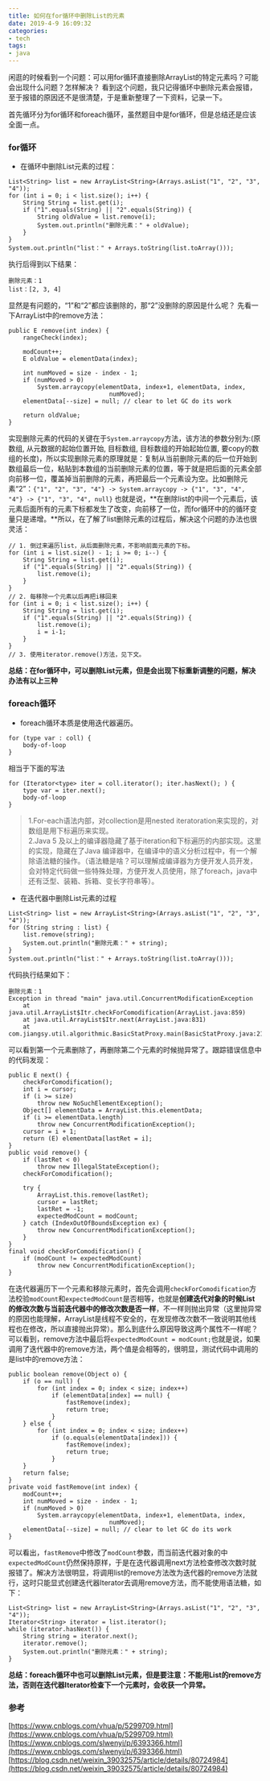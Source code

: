 ```yaml
---
title: 如何在for循环中删除List的元素
date: 2019-4-9 16:09:32
categories:
- tech
tags:
- java
---
```


闲逛的时候看到一个问题：可以用for循环直接删除ArrayList的特定元素吗？可能会出现什么问题？怎样解决？
看到这个问题，我只记得循环中删除元素会报错，至于报错的原因还不是很清楚，于是重新整理了一下资料，记录一下。

<!-- more -->

首先循环分为for循环和foreach循环，虽然题目中是for循环，但是总结还是应该全面一点。
### for循环
+ 在循环中删除List元素的过程：
```
List<String> list = new ArrayList<String>(Arrays.asList("1", "2", "3", "4"));
for (int i = 0; i < list.size(); i++) {
    String String = list.get(i);
    if ("1".equals(String) || "2".equals(String)) {
        String oldValue = list.remove(i);
        System.out.println("删除元素：" + oldValue);
    }
}
System.out.println("list：" + Arrays.toString(list.toArray()));
```
执行后得到以下结果：
```
删除元素：1
list：[2, 3, 4]
```
显然是有问题的，“1”和“2”都应该删除的，那“2”没删除的原因是什么呢？
先看一下ArrayList中的remove方法：
```
public E remove(int index) {
    rangeCheck(index);

    modCount++;
    E oldValue = elementData(index);

    int numMoved = size - index - 1;
    if (numMoved > 0)
        System.arraycopy(elementData, index+1, elementData, index,
                            numMoved);
    elementData[--size] = null; // clear to let GC do its work

    return oldValue;
}
```
实现删除元素的代码的关键在于`System.arraycopy`方法，该方法的参数分别为:(原数组, 从元数据的起始位置开始, 目标数组, 目标数组的开始起始位置, 要copy的数组的长度)，所以实现删除元素的原理就是：复制从当前删除元素的后一位开始到数组最后一位，粘贴到本数组的当前删除元素的位置，等于就是把后面的元素全部向前移一位，覆盖掉当前删除的元素，再把最后一个元素设为空。比如删除元素“2”：`{"1", "2", "3", "4"} -> System.arraycopy -> {"1", "3", "4", "4"} -> {"1", "3", "4", null}`
也就是说，**在删除list的中间一个元素后，该元素后面所有的元素下标都发生了改变，向前移了一位，而for循环中的的循环变量只是递增。**所以，在了解了list删除元素的过程后，解决这个问题的办法也很灵活：
```
// 1. 倒过来遍历list，从后面删除元素，不影响前面元素的下标。
for (int i = list.size() - 1; i >= 0; i--) {
    String String = list.get(i);
    if ("1".equals(String) || "2".equals(String)) {
        list.remove(i);
    }
}
// 2. 每移除一个元素以后再把i移回来
for (int i = 0; i < list.size(); i++) {
    String String = list.get(i);
    if ("1".equals(String) || "2".equals(String)) {
        list.remove(i);
        i = i-1;  
    }
}
// 3. 使用iterator.remove()方法，见下文。
```
**总结：在for循环中，可以删除List元素，但是会出现下标重新调整的问题，解决办法有以上三种**

### foreach循环
+ foreach循环本质是使用迭代器遍历。
```
for (type var : coll) {
    body-of-loop
}
```
相当于下面的写法
```
for (Iterator<type> iter = coll.iterator(); iter.hasNext(); ) {
    type var = iter.next();
    body-of-loop
}
```
> 1.For-each语法内部，对collection是用nested iteratoration来实现的，对数组是用下标遍历来实现。  
> 2.Java 5 及以上的编译器隐藏了基于iteration和下标遍历的内部实现。这里的实现，隐藏在了Java 编译器中，在编译中的语义分析过程中，有一个解除语法糖的操作。（语法糖是啥？可以理解成编译器为方便开发人员开发，会对特定代码做一些特殊处理，方便开发人员使用，除了foreach，java中还有泛型、装箱、拆箱、变长字符串等）。

+ 在迭代器中删除List元素的过程
```
List<String> list = new ArrayList<String>(Arrays.asList("1", "2", "3", "4"));
for (String string : list) {
    list.remove(string);
    System.out.println("删除元素：" + string);
}
System.out.println("list：" + Arrays.toString(list.toArray()));
```
代码执行结果如下：
```
删除元素：1
Exception in thread "main" java.util.ConcurrentModificationException
	at java.util.ArrayList$Itr.checkForComodification(ArrayList.java:859)
	at java.util.ArrayList$Itr.next(ArrayList.java:831)
	at com.jiangsy.util.algorithmic.BasicStatProxy.main(BasicStatProxy.java:21)
```
可以看到第一个元素删除了，再删除第二个元素的时候抛异常了。跟踪错误信息中的代码发现：  
``` 
public E next() {
    checkForComodification();
    int i = cursor;
    if (i >= size)
        throw new NoSuchElementException();
    Object[] elementData = ArrayList.this.elementData;
    if (i >= elementData.length)
        throw new ConcurrentModificationException();
    cursor = i + 1;
    return (E) elementData[lastRet = i];
}
public void remove() {
    if (lastRet < 0)
        throw new IllegalStateException();
    checkForComodification();

    try {
        ArrayList.this.remove(lastRet);
        cursor = lastRet;
        lastRet = -1;
        expectedModCount = modCount;
    } catch (IndexOutOfBoundsException ex) {
        throw new ConcurrentModificationException();
    }
}
final void checkForComodification() {
    if (modCount != expectedModCount)
        throw new ConcurrentModificationException();
}
```
在迭代器遍历下一个元素和移除元素时，首先会调用`checkForComodification`方法校验`modCount`和`expectedModCount`是否相等，也就是**创建迭代对象的时候List的修改次数与当前迭代器中的修改次数是否一样**，不一样则抛出异常（这里抛异常的原因也能理解，ArrayList是线程不安全的，在发现修改次数不一致说明其他线程也在修改，所以直接抛出异常）。那么到底什么原因导致这两个属性不一样呢？可以看到，remove方法中最后将`expectedModCount = modCount;`也就是说，如果调用了迭代器中的remove方法，两个值是会相等的，很明显，测试代码中调用的是list中的remove方法：  
```
public boolean remove(Object o) {
    if (o == null) {
        for (int index = 0; index < size; index++)
            if (elementData[index] == null) {
                fastRemove(index);
                return true;
            }
    } else {
        for (int index = 0; index < size; index++)
            if (o.equals(elementData[index])) {
                fastRemove(index);
                return true;
            }
    }
    return false;
}
private void fastRemove(int index) {
    modCount++;
    int numMoved = size - index - 1;
    if (numMoved > 0)
        System.arraycopy(elementData, index+1, elementData, index,
                            numMoved);
    elementData[--size] = null; // clear to let GC do its work
}
```
可以看出，`fastRemove`中修改了`modCount`参数，而当前迭代器对象的中`expectedModCount`仍然保持原样，于是在迭代器调用next方法检查修改次数时就报错了。解决方法很明显，将调用list的remove方法改为迭代器的remove方法就行，这时只能显式创建迭代器Iterator去调用remove方法，而不能使用语法糖，如下：  
```
List<String> list = new ArrayList<String>(Arrays.asList("1", "2", "3", "4"));
Iterator<String> iterator = list.iterator();
while (iterator.hasNext()) {
    String string = iterator.next();
    iterator.remove();
    System.out.println("删除元素：" + string);
}
```
**总结：foreach循环中也可以删除List元素，但是要注意：不能用List的remove方法，否则在迭代器Iterator检查下一个元素时，会收获一个异常。**

### 参考
[https://www.cnblogs.com/vhua/p/5299709.html](https://www.cnblogs.com/vhua/p/5299709.html)  
[https://www.cnblogs.com/slwenyi/p/6393366.html](https://www.cnblogs.com/slwenyi/p/6393366.html)  
[https://blog.csdn.net/weixin_39032575/article/details/80724984](https://blog.csdn.net/weixin_39032575/article/details/80724984)